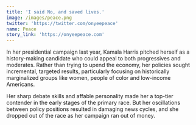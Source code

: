```yaml
---
title: 'I said No, and saved lives.'
image: /images/peace.png
twitter: 'https://twitter.com/onyeepeace'
name: Peace
story_link: 'https://onyeepeace.com'
---
```


In her presidential campaign last year, Kamala Harris pitched herself as a history-making candidate who could appeal to both progressives and moderates. Rather than trying to upend the economy, her policies sought incremental, targeted results, particularly focusing on historically marginalized groups like women, people of color and low-income Americans.

Her sharp debate skills and affable personality made her a top-tier contender in the early stages of the primary race. But her oscillations between policy positions resulted in damaging news cycles, and she dropped out of the race as her campaign ran out of money.
